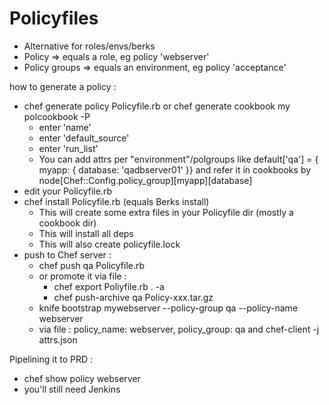 Policyfiles
===========

- Alternative for roles/envs/berks
- Policy => equals a role, eg policy 'webserver'
- Policy groups => equals an environment, eg policy 'acceptance'

how to generate a policy :
- chef generate policy Policyfile.rb or chef generate cookbook my polcookbook -P
  - enter 'name'
  - enter 'default_source'
  - enter 'run_list'
  - You can add attrs per "environment"/polgroups like 
    default['qa'] = { myapp: { database: 'qadbserver01' }} and refer it in cookbooks by node[Chef::Config.policy_group][myapp][database]
- edit your Policyfile.rb
- chef install Policyfile.rb (equals Berks install)
  - This will create some extra files in your Policyfile dir (mostly a cookbook dir)
  - This will install all deps
  - This will also create policyfile.lock
- push to Chef server :
  - chef push qa Policyfile.rb
  - or promote it via file : 
    - chef export Poliyfile.rb . -a
    - chef push-archive qa Policy-xxx.tar.gz
  - knife bootstrap mywebserver --policy-group qa --policy-name webserver
  - via file : policy_name: webserver, policy_group: qa and chef-client -j attrs.json

Pipelining it to PRD :
- chef show policy webserver
- you'll still need Jenkins
